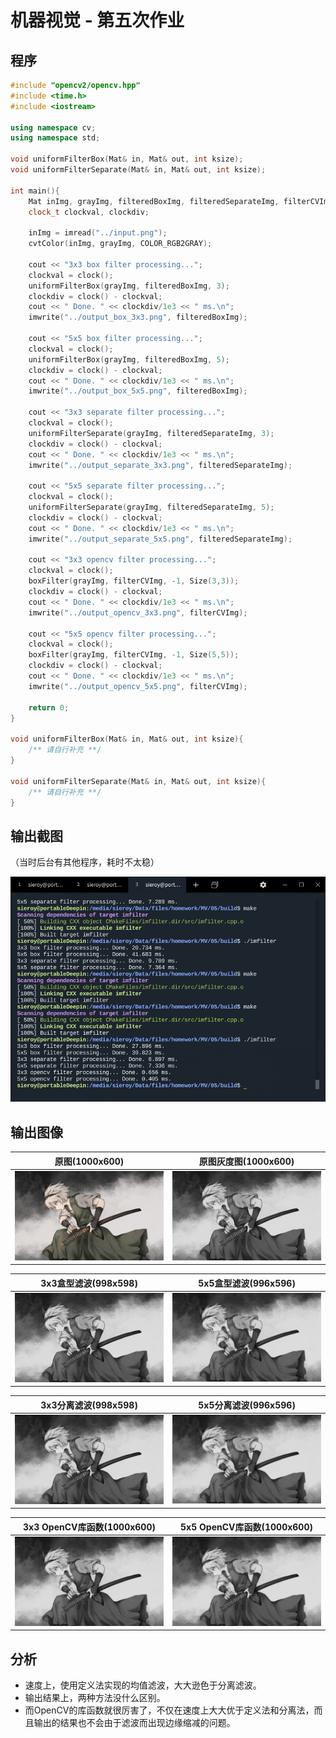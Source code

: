 # 机器视觉 - 第五次作业

## 程序

```c++
#include "opencv2/opencv.hpp"
#include <time.h>
#include <iostream>

using namespace cv;
using namespace std;

void uniformFilterBox(Mat& in, Mat& out, int ksize);
void uniformFilterSeparate(Mat& in, Mat& out, int ksize);

int main(){
    Mat inImg, grayImg, filteredBoxImg, filteredSeparateImg, filterCVImg;
    clock_t clockval, clockdiv;

    inImg = imread("../input.png");
    cvtColor(inImg, grayImg, COLOR_RGB2GRAY);

    cout << "3x3 box filter processing...";
    clockval = clock();
    uniformFilterBox(grayImg, filteredBoxImg, 3);
    clockdiv = clock() - clockval;
    cout << " Done. " << clockdiv/1e3 << " ms.\n";
    imwrite("../output_box_3x3.png", filteredBoxImg);

    cout << "5x5 box filter processing...";
    clockval = clock();
    uniformFilterBox(grayImg, filteredBoxImg, 5);
    clockdiv = clock() - clockval;
    cout << " Done. " << clockdiv/1e3 << " ms.\n";
    imwrite("../output_box_5x5.png", filteredBoxImg);

    cout << "3x3 separate filter processing...";
    clockval = clock();
    uniformFilterSeparate(grayImg, filteredSeparateImg, 3);
    clockdiv = clock() - clockval;
    cout << " Done. " << clockdiv/1e3 << " ms.\n";
    imwrite("../output_separate_3x3.png", filteredSeparateImg);
    
    cout << "5x5 separate filter processing...";
    clockval = clock();
    uniformFilterSeparate(grayImg, filteredSeparateImg, 5);
    clockdiv = clock() - clockval;
    cout << " Done. " << clockdiv/1e3 << " ms.\n";
    imwrite("../output_separate_5x5.png", filteredSeparateImg);

    cout << "3x3 opencv filter processing...";
    clockval = clock();
    boxFilter(grayImg, filterCVImg, -1, Size(3,3));
    clockdiv = clock() - clockval;
    cout << " Done. " << clockdiv/1e3 << " ms.\n";
    imwrite("../output_opencv_3x3.png", filterCVImg);

    cout << "5x5 opencv filter processing...";
    clockval = clock();
    boxFilter(grayImg, filterCVImg, -1, Size(5,5));
    clockdiv = clock() - clockval;
    cout << " Done. " << clockdiv/1e3 << " ms.\n";
    imwrite("../output_opencv_5x5.png", filterCVImg);

    return 0;
}

void uniformFilterBox(Mat& in, Mat& out, int ksize){
    /** 请自行补充 **/
}

void uniformFilterSeparate(Mat& in, Mat& out, int ksize){
    /** 请自行补充 **/
}
```

## 输出截图

（当时后台有其他程序，耗时不太稳）

![](terminalshot.png)

## 输出图像

| 原图(1000x600) | 原图灰度图(1000x600) |
| -------------- |----|
| ![](input.png) | ![](gray.png) |

| 3x3盒型滤波(998x598)    | 5x5盒型滤波(996x596)    |
| ----------------------- | ----------------------- |
| ![](output_box_3x3.png) | ![](output_box_5x5.png) |

| 3x3分离滤波(998x598)         | 5x5分离滤波(996x596)         |
| ---------------------------- | ---------------------------- |
| ![](output_separate_3x3.png) | ![](output_separate_5x5.png) |

| 3x3 OpenCV库函数(1000x600) | 5x5 OpenCV库函数(1000x600) |
| -------------------------- | -------------------------- |
| ![](output_opencv_3x3.png) | ![](output_opencv_5x5.png) |

## 分析

- 速度上，使用定义法实现的均值滤波，大大逊色于分离滤波。
- 输出结果上，两种方法没什么区别。
- 而OpenCV的库函数就很厉害了，不仅在速度上大大优于定义法和分离法，而且输出的结果也不会由于滤波而出现边缘缩减的问题。




